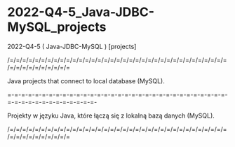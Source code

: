 # 2022-Q4-5_Java-JDBC-MySQL_projects
2022-Q4-5 ( Java-JDBC-MySQL ) [projects]

/=/=/=/=/=/=/=/=/=/=/=/=/=/=/=/=/=/=/=/=/=/=/=/=/=/=/=/=/=/=/=/=/=/=/=/=/=/=/=/=/=/=/=/=/=

Java projects that connect to local database (MySQL).

=-=-=-=-=-=-=-=-=-=-=-=-=-=-=-=-=-=-=-=-=-=-=-=-=-=-=-=-=-=-=-=-=-=-=-=-=-=-=-=-=-=-=-=-=-

Projekty w języku Java, które łączą się z lokalną bazą danych (MySQL).

/=/=/=/=/=/=/=/=/=/=/=/=/=/=/=/=/=/=/=/=/=/=/=/=/=/=/=/=/=/=/=/=/=/=/=/=/=/=/=/=/=/=/=/=/=
